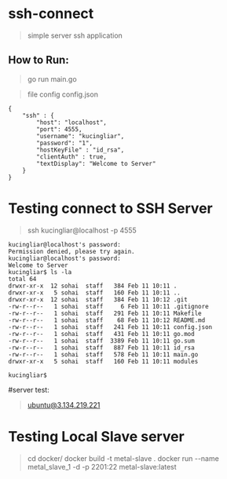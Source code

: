 
# ssh-connect
> simple server ssh application

## How to Run:

> go run main.go

> file config config.json
```
{
    "ssh" : {
        "host": "localhost",
        "port": 4555,
        "username": "kucingliar",
        "password": "1",
        "hostKeyFile" : "id_rsa",
        "clientAuth" : true,
        "textDisplay": "Welcome to Server"
    }
}
```

# Testing connect to SSH Server
>  ssh kucingliar@localhost -p 4555 
```
kucingliar@localhost's password:
Permission denied, please try again.
kucingliar@localhost's password:
Welcome to Server
kucingliar$ ls -la
total 64
drwxr-xr-x  12 sohai  staff   384 Feb 11 10:11 .
drwxr-xr-x   5 sohai  staff   160 Feb 11 10:11 ..
drwxr-xr-x  12 sohai  staff   384 Feb 11 10:12 .git
-rw-r--r--   1 sohai  staff     6 Feb 11 10:11 .gitignore
-rw-r--r--   1 sohai  staff   291 Feb 11 10:11 Makefile
-rw-r--r--   1 sohai  staff    68 Feb 11 10:12 README.md
-rw-r--r--   1 sohai  staff   241 Feb 11 10:11 config.json
-rw-r--r--   1 sohai  staff   431 Feb 11 10:11 go.mod
-rw-r--r--   1 sohai  staff  3389 Feb 11 10:11 go.sum
-rw-r--r--   1 sohai  staff   887 Feb 11 10:11 id_rsa
-rw-r--r--   1 sohai  staff   578 Feb 11 10:11 main.go
drwxr-xr-x   5 sohai  staff   160 Feb 11 10:11 modules

kucingliar$
```

#server test:
> ubuntu@3.134.219.221

# Testing Local Slave server
> cd docker/ 
> docker build -t metal-slave .
> docker run --name metal_slave_1 -d -p 2201:22 metal-slave:latest
